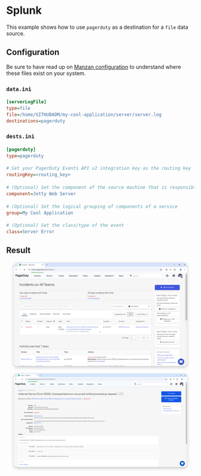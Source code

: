# Splunk

This example shows how to use `pagerduty` as a destination for a `file` data source.

## Configuration

Be sure to have read up on [Manzan configuration](/config/index.md) to understand where these files exist on your system.

### `data.ini`

```ini
[serverLogFile]
type=file
file=/home/GITHUBADM/my-cool-application/server/server.log
destinations=pagerduty
```

### `dests.ini`

```ini
[pagerduty]
type=pagerduty

# Set your PagerDuty Events API v2 integration key as the routing key
routingKey=<routing_key>

# (Optional) Set the component of the source machine that is responsible for the event
component=Jetty Web Server

# (Optional) Set the logical grouping of components of a service
group=My Cool Application

# (Optional) Set the class/type of the event
class=Server Error
```

## Result

<div style="text-align: center; margin: 20px;">
    <img src="https://github.com/ThePrez/Manzan/blob/main/docs/images/pagerDuty1.png?raw=true" alt="PagerDuty 1" style="box-shadow: 0 4px 8px rgba(0, 0, 0, 0.2); border-radius: 8px; max-width: 100%; display: block; margin-bottom: 20px;">
    <img src="https://github.com/ThePrez/Manzan/blob/main/docs/images/pagerDuty2.png?raw=true" alt="PagerDuty 2" style="box-shadow: 0 4px 8px rgba(0, 0, 0, 0.2); border-radius: 8px; max-width: 100%;">
</div>